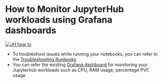 # How to Monitor JupyterHub workloads using Grafana dashboards

[![JH how to](https://img.youtube.com/vi/1zZ-7mdxOWU/0.jpg)](https://youtu.be/1zZ-7mdxOWU)


-  To troubleshoot issues while running your notebooks, you can refer to the [Troubleshooting Runbooks][12]
-  You can refer the existing [Grafana dashboard][13] for monitoring your Jupyterhub workloads such as CPU, RAM usage, percentage PVC usage.

[12]: https://www.operate-first.cloud/hitchhikers-guide/apps/docs/odh/jupyterhub/runbook.md

[13]: https://grafana.operate-first.cloud/
